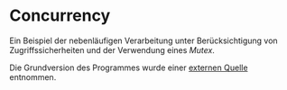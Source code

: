 # Concurrency
Ein Beispiel der nebenläufigen Verarbeitung unter Berücksichtigung von Zugriffssicherheiten und der Verwendung eines *Mutex*.

Die Grundversion des Programmes wurde einer [externen Quelle](https://doc.rust-lang.org/book/concurrency.html) entnommen.
